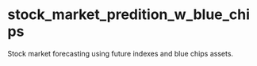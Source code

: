 # stock_market_predition_w_blue_chips
Stock market forecasting using future indexes and blue chips assets.
